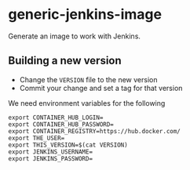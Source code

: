 # generic-jenkins-image

Generate an image to work with Jenkins.

## Building a new version

* Change the `VERSION` file to the new version
* Commit your change and set a tag for that version

We need environment variables for the following

```
export CONTAINER_HUB_LOGIN=
export CONTAINER_HUB_PASSWORD=
export CONTAINER_REGISTRY=https://hub.docker.com/
export THE_USER=
export THIS_VERSION=$(cat VERSION)
export JENKINS_USERNAME=
export JENKINS_PASSWORD=
```
